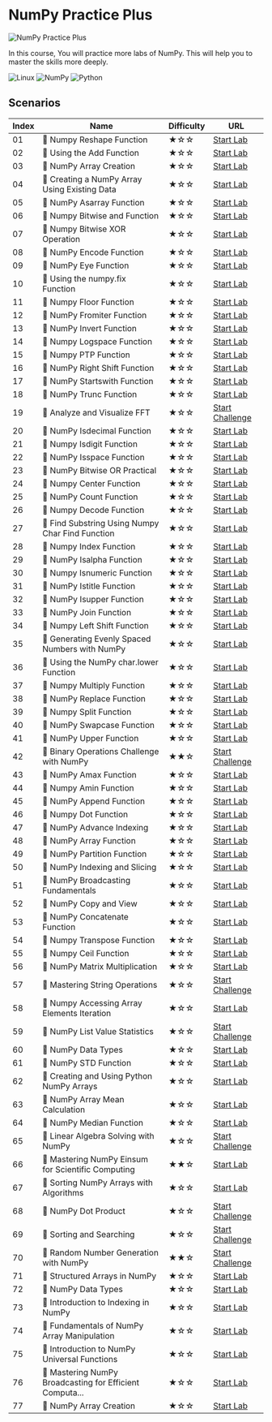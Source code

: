 # NumPy Practice Plus

![NumPy Practice Plus](https://cover-creator.labex.io/numpy-practice-plus.png)

In this course, You will practice more labs of NumPy. This will help you to master the skills more deeply.

![Linux](https://img.shields.io/badge/Linux-whitesmoke?style=for-the-badge&logo=linux)
![NumPy](https://img.shields.io/badge/NumPy-whitesmoke?style=for-the-badge&logo=numpy)
![Python](https://img.shields.io/badge/Python-whitesmoke?style=for-the-badge&logo=python)


## Scenarios

|   Index | Name                                                     | Difficulty   | URL                                                                        |
|---------|----------------------------------------------------------|--------------|----------------------------------------------------------------------------|
|      01 | 📖 Numpy Reshape Function                                | ★☆☆          | <a target='_blank' href='https://labex.io/labs/86496'>Start Lab</a>        |
|      02 | 📖 Using the Add Function                                | ★☆☆          | <a target='_blank' href='https://labex.io/labs/86383'>Start Lab</a>        |
|      03 | 📖 NumPy Array Creation                                  | ★☆☆          | <a target='_blank' href='https://labex.io/labs/86395'>Start Lab</a>        |
|      04 | 📖 Creating a NumPy Array Using Existing Data            | ★☆☆          | <a target='_blank' href='https://labex.io/labs/86398'>Start Lab</a>        |
|      05 | 📖 NumPy Asarray Function                                | ★☆☆          | <a target='_blank' href='https://labex.io/labs/86404'>Start Lab</a>        |
|      06 | 📖 Numpy Bitwise and Function                            | ★☆☆          | <a target='_blank' href='https://labex.io/labs/86406'>Start Lab</a>        |
|      07 | 📖 Numpy Bitwise XOR Operation                           | ★☆☆          | <a target='_blank' href='https://labex.io/labs/86410'>Start Lab</a>        |
|      08 | 📖 NumPy Encode Function                                 | ★☆☆          | <a target='_blank' href='https://labex.io/labs/86433'>Start Lab</a>        |
|      09 | 📖 NumPy Eye Function                                    | ★☆☆          | <a target='_blank' href='https://labex.io/labs/86435'>Start Lab</a>        |
|      10 | 📖 Using the numpy.fix Function                          | ★☆☆          | <a target='_blank' href='https://labex.io/labs/86439'>Start Lab</a>        |
|      11 | 📖 Numpy Floor Function                                  | ★☆☆          | <a target='_blank' href='https://labex.io/labs/86441'>Start Lab</a>        |
|      12 | 📖 NumPy Fromiter Function                               | ★☆☆          | <a target='_blank' href='https://labex.io/labs/86445'>Start Lab</a>        |
|      13 | 📖 NumPy Invert Function                                 | ★☆☆          | <a target='_blank' href='https://labex.io/labs/86454'>Start Lab</a>        |
|      14 | 📖 Numpy Logspace Function                               | ★☆☆          | <a target='_blank' href='https://labex.io/labs/86475'>Start Lab</a>        |
|      15 | 📖 Numpy PTP Function                                    | ★☆☆          | <a target='_blank' href='https://labex.io/labs/86491'>Start Lab</a>        |
|      16 | 📖 NumPy Right Shift Function                            | ★☆☆          | <a target='_blank' href='https://labex.io/labs/86498'>Start Lab</a>        |
|      17 | 📖 NumPy Startswith Function                             | ★☆☆          | <a target='_blank' href='https://labex.io/labs/86506'>Start Lab</a>        |
|      18 | 📖 NumPy Trunc Function                                  | ★☆☆          | <a target='_blank' href='https://labex.io/labs/86514'>Start Lab</a>        |
|      19 | 🎯 Analyze and Visualize FFT                             | ★☆☆          | <a target='_blank' href='https://labex.io/labs/55715'>Start Challenge</a>  |
|      20 | 📖 NumPy Isdecimal Function                              | ★☆☆          | <a target='_blank' href='https://labex.io/labs/86458'>Start Lab</a>        |
|      21 | 📖 Numpy Isdigit Function                                | ★☆☆          | <a target='_blank' href='https://labex.io/labs/86460'>Start Lab</a>        |
|      22 | 📖 NumPy Isspace Function                                | ★☆☆          | <a target='_blank' href='https://labex.io/labs/86464'>Start Lab</a>        |
|      23 | 📖 NumPy Bitwise OR Practical                            | ★☆☆          | <a target='_blank' href='https://labex.io/labs/86408'>Start Lab</a>        |
|      24 | 📖 Numpy Center Function                                 | ★☆☆          | <a target='_blank' href='https://labex.io/labs/86416'>Start Lab</a>        |
|      25 | 📖 NumPy Count Function                                  | ★☆☆          | <a target='_blank' href='https://labex.io/labs/86423'>Start Lab</a>        |
|      26 | 📖 Numpy Decode Function                                 | ★☆☆          | <a target='_blank' href='https://labex.io/labs/86427'>Start Lab</a>        |
|      27 | 📖 Find Substring Using Numpy Char Find Function         | ★☆☆          | <a target='_blank' href='https://labex.io/labs/86437'>Start Lab</a>        |
|      28 | 📖 Numpy Index Function                                  | ★☆☆          | <a target='_blank' href='https://labex.io/labs/86450'>Start Lab</a>        |
|      29 | 📖 NumPy Isalpha Function                                | ★☆☆          | <a target='_blank' href='https://labex.io/labs/86456'>Start Lab</a>        |
|      30 | 📖 Numpy Isnumeric Function                              | ★☆☆          | <a target='_blank' href='https://labex.io/labs/86462'>Start Lab</a>        |
|      31 | 📖 NumPy Istitle Function                                | ★☆☆          | <a target='_blank' href='https://labex.io/labs/86466'>Start Lab</a>        |
|      32 | 📖 NumPy Isupper Function                                | ★☆☆          | <a target='_blank' href='https://labex.io/labs/86467'>Start Lab</a>        |
|      33 | 📖 NumPy Join Function                                   | ★☆☆          | <a target='_blank' href='https://labex.io/labs/86470'>Start Lab</a>        |
|      34 | 📖 Numpy Left Shift Function                             | ★☆☆          | <a target='_blank' href='https://labex.io/labs/86471'>Start Lab</a>        |
|      35 | 📖 Generating Evenly Spaced Numbers with NumPy           | ★☆☆          | <a target='_blank' href='https://labex.io/labs/86473'>Start Lab</a>        |
|      36 | 📖 Using the NumPy char.lower Function                   | ★☆☆          | <a target='_blank' href='https://labex.io/labs/86477'>Start Lab</a>        |
|      37 | 📖 Numpy Multiply Function                               | ★☆☆          | <a target='_blank' href='https://labex.io/labs/86485'>Start Lab</a>        |
|      38 | 📖 NumPy Replace Function                                | ★☆☆          | <a target='_blank' href='https://labex.io/labs/86494'>Start Lab</a>        |
|      39 | 📖 Numpy Split Function                                  | ★☆☆          | <a target='_blank' href='https://labex.io/labs/86502'>Start Lab</a>        |
|      40 | 📖 NumPy Swapcase Function                               | ★☆☆          | <a target='_blank' href='https://labex.io/labs/86510'>Start Lab</a>        |
|      41 | 📖 NumPy Upper Function                                  | ★☆☆          | <a target='_blank' href='https://labex.io/labs/86516'>Start Lab</a>        |
|      42 | 🎯 Binary Operations Challenge with NumPy                | ★★☆          | <a target='_blank' href='https://labex.io/labs/153823'>Start Challenge</a> |
|      43 | 📖 NumPy Amax Function                                   | ★☆☆          | <a target='_blank' href='https://labex.io/labs/86387'>Start Lab</a>        |
|      44 | 📖 Numpy Amin Function                                   | ★☆☆          | <a target='_blank' href='https://labex.io/labs/86389'>Start Lab</a>        |
|      45 | 📖 NumPy Append Function                                 | ★☆☆          | <a target='_blank' href='https://labex.io/labs/86391'>Start Lab</a>        |
|      46 | 📖 Numpy Dot Function                                    | ★☆☆          | <a target='_blank' href='https://labex.io/labs/86429'>Start Lab</a>        |
|      47 | 📖 NumPy Advance Indexing                                | ★☆☆          | <a target='_blank' href='https://labex.io/labs/86385'>Start Lab</a>        |
|      48 | 📖 NumPy Array Function                                  | ★☆☆          | <a target='_blank' href='https://labex.io/labs/86400'>Start Lab</a>        |
|      49 | 📖 NumPy Partition Function                              | ★☆☆          | <a target='_blank' href='https://labex.io/labs/86489'>Start Lab</a>        |
|      50 | 📖 NumPy Indexing and Slicing                            | ★☆☆          | <a target='_blank' href='https://labex.io/labs/86452'>Start Lab</a>        |
|      51 | 📖 NumPy Broadcasting Fundamentals                       | ★☆☆          | <a target='_blank' href='https://labex.io/labs/86412'>Start Lab</a>        |
|      52 | 📖 NumPy Copy and View                                   | ★☆☆          | <a target='_blank' href='https://labex.io/labs/86421'>Start Lab</a>        |
|      53 | 📖 NumPy Concatenate Function                            | ★☆☆          | <a target='_blank' href='https://labex.io/labs/86420'>Start Lab</a>        |
|      54 | 📖 Numpy Transpose Function                              | ★☆☆          | <a target='_blank' href='https://labex.io/labs/86512'>Start Lab</a>        |
|      55 | 📖 Numpy Ceil Function                                   | ★☆☆          | <a target='_blank' href='https://labex.io/labs/86414'>Start Lab</a>        |
|      56 | 📖 NumPy Matrix Multiplication                           | ★☆☆          | <a target='_blank' href='https://labex.io/labs/86479'>Start Lab</a>        |
|      57 | 🎯 Mastering String Operations                           | ★☆☆          | <a target='_blank' href='https://labex.io/labs/148882'>Start Challenge</a> |
|      58 | 📖 Numpy Accessing Array Elements Iteration              | ★☆☆          | <a target='_blank' href='https://labex.io/labs/86381'>Start Lab</a>        |
|      59 | 🎯 NumPy List Value Statistics                           | ★☆☆          | <a target='_blank' href='https://labex.io/labs/664'>Start Challenge</a>    |
|      60 | 📖 NumPy Data Types                                      | ★☆☆          | <a target='_blank' href='https://labex.io/labs/86425'>Start Lab</a>        |
|      61 | 📖 NumPy STD Function                                    | ★☆☆          | <a target='_blank' href='https://labex.io/labs/86508'>Start Lab</a>        |
|      62 | 📖 Creating and Using Python NumPy Arrays                | ★☆☆          | <a target='_blank' href='https://labex.io/labs/86402'>Start Lab</a>        |
|      63 | 📖 NumPy Array Mean Calculation                          | ★☆☆          | <a target='_blank' href='https://labex.io/labs/86481'>Start Lab</a>        |
|      64 | 📖 NumPy Median Function                                 | ★☆☆          | <a target='_blank' href='https://labex.io/labs/86483'>Start Lab</a>        |
|      65 | 🎯 Linear Algebra Solving with NumPy                     | ★☆☆          | <a target='_blank' href='https://labex.io/labs/8000'>Start Challenge</a>   |
|      66 | 📖 Mastering NumPy Einsum for Scientific Computing       | ★★☆          | <a target='_blank' href='https://labex.io/labs/4991'>Start Lab</a>         |
|      67 | 📖 Sorting NumPy Arrays with Algorithms                  | ★☆☆          | <a target='_blank' href='https://labex.io/labs/86500'>Start Lab</a>        |
|      68 | 🎯 NumPy Dot Product                                     | ★☆☆          | <a target='_blank' href='https://labex.io/labs/8737'>Start Challenge</a>   |
|      69 | 🎯 Sorting and Searching                                 | ★☆☆          | <a target='_blank' href='https://labex.io/labs/154566'>Start Challenge</a> |
|      70 | 🎯 Random Number Generation with NumPy                   | ★★☆          | <a target='_blank' href='https://labex.io/labs/34635'>Start Challenge</a>  |
|      71 | 📖 Structured Arrays in NumPy                            | ★☆☆          | <a target='_blank' href='https://labex.io/labs/85704'>Start Lab</a>        |
|      72 | 📖 NumPy Data Types                                      | ★☆☆          | <a target='_blank' href='https://labex.io/labs/85701'>Start Lab</a>        |
|      73 | 📖 Introduction to Indexing in NumPy                     | ★☆☆          | <a target='_blank' href='https://labex.io/labs/85699'>Start Lab</a>        |
|      74 | 📖 Fundamentals of NumPy Array Manipulation              | ★☆☆          | <a target='_blank' href='https://labex.io/labs/85703'>Start Lab</a>        |
|      75 | 📖 Introduction to NumPy Universal Functions             | ★☆☆          | <a target='_blank' href='https://labex.io/labs/85705'>Start Lab</a>        |
|      76 | 📖 Mastering NumPy Broadcasting for Efficient Computa... | ★☆☆          | <a target='_blank' href='https://labex.io/labs/85702'>Start Lab</a>        |
|      77 | 📖 NumPy Array Creation                                  | ★☆☆          | <a target='_blank' href='https://labex.io/labs/85698'>Start Lab</a>        |

